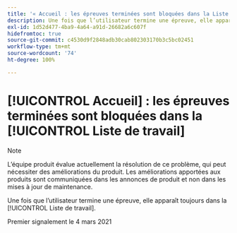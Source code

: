 ```yaml
---
title: '« Accueil : les épreuves terminées sont bloquées dans la Liste de travail »'
description: Une fois que l’utilisateur termine une épreuve, elle apparaît toujours dans la [!UICONTROL Liste de travail].
exl-id: 1d52d477-4ba9-4a64-a91d-26682a6c607f
hidefromtoc: true
source-git-commit: c4530d9f2848adb30cab802303170b3c5bc02451
workflow-type: tm+mt
source-wordcount: '74'
ht-degree: 100%

---
```


# [!UICONTROL Accueil] : les épreuves terminées sont bloquées dans la [!UICONTROL Liste de travail]

<!-- Do not change this note unless told to by Daniel Sipos-->

>[!NOTE]
>
>L’équipe produit évalue actuellement la résolution de ce problème, qui peut nécessiter des améliorations du produit. Les améliorations apportées aux produits sont communiquées dans les annonces de produit et non dans les mises à jour de maintenance.

Une fois que l’utilisateur termine une épreuve, elle apparaît toujours dans la [!UICONTROL Liste de travail].

Premier signalement le 4 mars 2021
